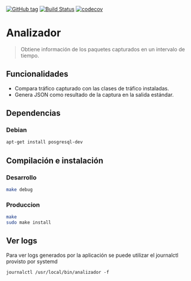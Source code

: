 [![GitHub tag](https://img.shields.io/github/tag/Grupo106/analizador.svg?maxAge=2592000?style=plastic)](https://github.com/Grupo106/analizador/releases)
[![Build Status](https://travis-ci.org/Grupo106/analizador.svg?branch=master)](https://travis-ci.org/Grupo106/analizador)
[![codecov](https://codecov.io/gh/Grupo106/analizador/branch/master/graph/badge.svg)](https://codecov.io/gh/Grupo106/analizador)

Analizador
======================================================
> Obtiene información de los paquetes capturados en un intervalo de tiempo.

Funcionalidades
------------------------------------------------------
* Compara tráfico capturado con las clases de tráfico instaladas.
* Genera JSON como resultado de la captura en la salida estándar. 

Dependencias
-------------------------------------------------------
### Debian

```sh
apt-get install posgresql-dev
```

Compilación e instalación
-------------------------------------------------------
### Desarrollo
```sh
make debug
```

### Produccion
```sh
make
sudo make install
```

Ver logs
-------------------------------------------------------
Para ver logs generados por la aplicación se puede utilizar el journalctl
provisto por systemd
```
journalctl /usr/local/bin/analizador -f
```
